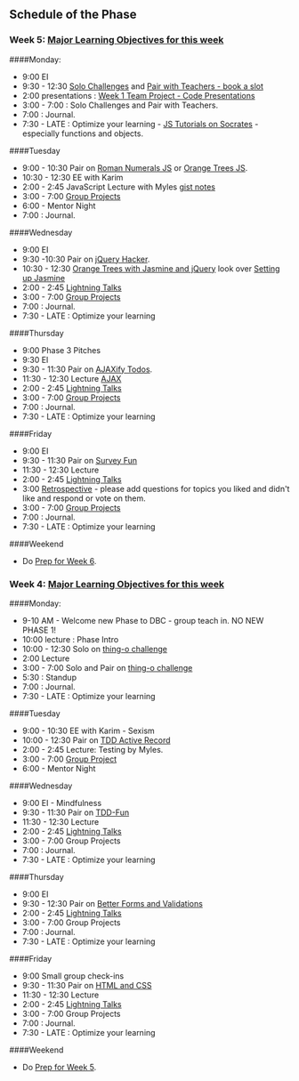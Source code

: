 ## Schedule of the Phase
### Week 5: [Major Learning Objectives for this week](week-2/learning-objectives.md)


####Monday:
* 9:00 EI
* 9:30 - 12:30 [Solo Challenges](week-2/challenges/solo-wk1.md) and [Pair with Teachers - book a slot](https://www.google.com/calendar/selfsched?sstoken=UUNYb2VlaVV6SXhCfGRlZmF1bHR8ZDk2NTBjOTBjMDM0ZmMxMzg1ODJiZWRlNmI5NDRjYzg)
* 2:00 presentations : [Week 1 Team Project - Code Presentations](week-1/group-projects.md/#presentation)
* 3:00 - 7:00 : Solo Challenges and Pair with Teachers.
* 7:00 : Journal.
* 7:30 - LATE : Optimize your learning - [JS Tutorials on Socrates](http://socrates.devbootcamp.com/labs/javascript/introduction/introduction) - especially functions and objects. 

####Tuesday
* 9:00 - 10:30 Pair on [Roman Numerals JS](https://github.com/fox-squirrels-2013/roman_js) or
[Orange Trees JS](https://github.com/fox-squirrels-2013/simple_orange_js).
* 10:30 - 12:30 EE with Karim
* 2:00 - 2:45 JavaScript Lecture with Myles [gist notes](https://gist.github.com/quackingduck/931a794bbe4e324cddb1)
* 3:00 - 7:00 [Group Projects](week-2/group-projects.md)
* 6:00 - Mentor Night
* 7:00 : Journal.

####Wednesday
* 9:00 EI
* 9:30 -10:30 Pair on [jQuery Hacker](week-2/challenges/challenge-jquery-hacker.md).
* 10:30 - 12:30 [Orange Trees with Jasmine and jQuery](https://github.com/fox-squirrels-2013/orange_jasmine) look over [Setting up Jasmine](week-2/lectures/js-testing.md)
* 2:00 - 2:45 [Lightning Talks](lightning-talks.md)
* 3:00 - 7:00 [Group Projects](week-2/group-projects.md)
* 7:00 : Journal.
* 7:30 - LATE :  Optimize your learning

####Thursday
* 9:00 Phase 3 Pitches
* 9:30 EI
* 9:30 - 11:30 Pair on [AJAXify Todos](https://github.com/fox-squirrels-2013/ajax_todos).
* 11:30 - 12:30 Lecture [AJAX](https://gist.github.com/dbc-challenges/0f31c091db0a6d042bc2)
* 2:00 - 2:45 [Lightning Talks](week-2/lightning-talks.md)
* 3:00 - 7:00 [Group Projects](week-2/group-projects.md)
* 7:00 : Journal.
* 7:30 - LATE :  Optimize your learning

####Friday
* 9:00 EI
* 9:30 - 11:30 Pair on [Survey Fun](https://github.com/fox-squirrels-2013/survey_fun)
* 11:30 - 12:30 Lecture
* 2:00 - 2:45 [Lightning Talks](week-2/lightning-talks.md)
* 3:00 [Retrospective](http://www.google.com/moderator/#15/e=20fa16&t=20fa16.41) - please add questions for topics you liked and didn't like and respond or vote on them.
* 3:00 - 7:00 [Group Projects](week-2/group-projects.md)
* 7:00 : Journal.
* 7:30 - LATE :  Optimize your learning

####Weekend
* Do [Prep for Week 6](week-3.md#prep).


### Week 4: [Major Learning Objectives for this week](week-1/learning-objectives.md)

####Monday:
* 9-10 AM - Welcome new Phase to DBC - group teach in. NO NEW PHASE 1!
* 10:00 lecture : Phase Intro
* 10:00 - 12:30 Solo on [thing-o challenge](https://github.com/fox-squirrels-2013/CHALLENGE_thing-o)
* 2:00 Lecture 
* 3:00 - 7:00 Solo and Pair on [thing-o challenge](https://github.com/fox-squirrels-2013/CHALLENGE_thing-o)
* 5:30 : Standup
* 7:00 : Journal.
* 7:30 - LATE : Optimize your learning

####Tuesday
* 9:00 - 10:30 EE with Karim - Sexism
* 10:00 - 12:30 Pair on [TDD Active Record](https://github.com/fox-squirrels-2013/CHALLENGE-tdd-activerecord)
* 2:00 - 2:45 Lecture: Testing by Myles.
* 3:00 - 7:00 [Group Project](week-1/group-projects.md) 
* 6:00 - Mentor Night

####Wednesday
* 9:00 EI - Mindfulness
* 9:30 - 11:30 Pair on [TDD-Fun](https://github.com/fox-squirrels-2013/hungry_boot)
* 11:30 - 12:30 Lecture
* 2:00 - 2:45 [Lightning Talks](week-1/lightning-talks.md)
* 3:00 - 7:00 Group Projects
* 7:00 : Journal.
* 7:30 - LATE :  Optimize your learning

####Thursday
* 9:00 EI 
* 9:30 - 12:30 Pair on 
[Better Forms and Validations](https://github.com/fox-squirrels-2013/CHALLENGE-forms-and-users)
* 2:00 - 2:45 [Lightning Talks](week-1/lightning-talks.md)
* 3:00 - 7:00 Group Projects
* 7:00 : Journal.
* 7:30 - LATE :  Optimize your learning

####Friday
* 9:00 Small group check-ins
* 9:30 - 11:30 Pair on [HTML and CSS](https://github.com/fox-squirrels-2013/CHALLENGE-html-and-css)
* 11:30 - 12:30 Lecture
* 2:00 - 2:45 [Lightning Talks](week-1/lightning-talks.md)
* 3:00 - 7:00 Group Projects
* 7:00 : Journal.
* 7:30 - LATE :  Optimize your learning

####Weekend
* Do [Prep for Week 5](week-2.md#prep).

